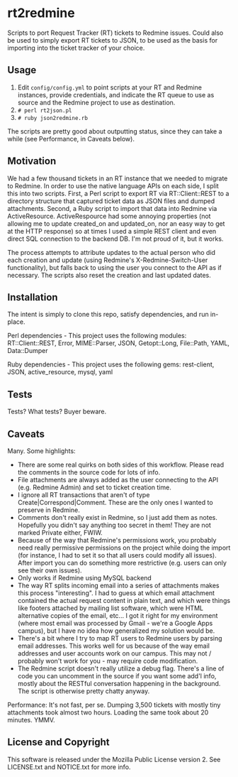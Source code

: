 # rt2redmine

Scripts to port Request Tracker (RT) tickets to Redmine issues.  Could also be used to simply export RT tickets to JSON, to be used as the basis for importing into the ticket tracker of your choice.

## Usage

1. Edit `config/config.yml` to point scripts at your RT and Redmine instances, provide credentials, and indicate the RT queue to use as source and the Redmine project to use as destination.
2. `# perl rt2json.pl`
3. `# ruby json2redmine.rb`

The scripts are pretty good about outputting status, since they can take a while (see Performance, in Caveats below).

## Motivation

We had a few thousand tickets in an RT instance that we needed to migrate to Redmine. In order to use the native language APIs on each side, I split this into two scripts. First, a Perl script to export RT via RT::Client::REST to a directory structure that captured ticket data as JSON files and dumped attachments. Second, a Ruby script to import that data into Redmine via ActiveResource. ActiveRespource had some annoying properties (not allowing me to update created_on and updated_on, nor an easy way to get at the HTTP response) so at times I used a simple REST client and even direct SQL connection to the backend DB.  I'm not proud of it, but it works.

The process attempts to attribute updates to the actual person who did each creation and update (using Redmine's X-Redmine-Switch-User functionality), but falls back to using the user you connect to the API as if necessary.  The scripts also reset the creation and last updated dates. 

## Installation

The intent is simply to clone this repo, satisfy dependencies, and run in-place. 

Perl dependencies - This project uses the following modules: RT::Client::REST, Error, MIME::Parser, JSON, Getopt::Long, File::Path, YAML, Data::Dumper

Ruby dependencies - This project uses the following gems: rest-client, JSON, active_resource, mysql, yaml

## Tests

Tests? What tests? Buyer beware.

## Caveats

Many. Some highlights:
 * There are some real quirks on both sides of this workflow.  Please read the comments in the source code for lots of info.
 * File attachments are always added as the user connecting to the API (e.g. Redmine Admin) and set to ticket creation time.
 * I ignore all RT transactions that aren't of type Create|Correspond|Comment. These are the only ones I wanted to preserve in Redmine.
 * Comments don't really exist in Redmine, so I just add them as notes. Hopefully you didn't say anything too secret in them!  They are not marked Private either, FWIW.
 * Because of the way that Redmine's permissions work, you probably need really permissive permissions on the project while doing the import (for instance, I had to set it so that all users could modify all issues). After import you can do something more restrictive (e.g. users can only see their own issues).
 * Only works if Redmine using MySQL backend
 * The way RT splits incoming email into a series of attachments makes this process "interesting". I had to guess at which email attachment contained the actual request content in plain text, and which were things like footers attached by mailing list software, which were HTML alternative copies of the email, etc... I got it right for my environment (where most email was processed by Gmail - we're a Google Apps campus), but I have no idea how generalized my solution would be.
 * There's a bit where I try to map RT users to Redmine users by parsing email addresses.  This works well for us because of the way email addresses and user accounts work on our campus. This may not / probably won't work for you - may require code modification.
 * The Redmine script doesn't really utilize a debug flag.  There's a line of code you can uncomment in the source if you want some add'l info, mostly about the RESTful conversation happening in the background.  The script is otherwise pretty chatty anyway.
 
Performance: It's not fast, per se.  Dumping 3,500 tickets with mostly tiny attachments took almost two hours.  Loading the same took about 20 minutes. YMMV.

## License and Copyright

This software is released under the Mozilla Public License version 2. See LICENSE.txt and NOTICE.txt for more info.
